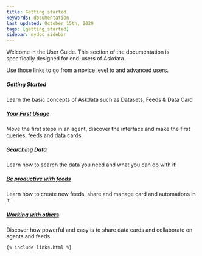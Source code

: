 ```yaml
---
title: Getting started
keywords: documentation
last_updated: October 15th, 2020
tags: [getting_started]
sidebar: mydoc_sidebar
---
```


Welcome in the User Guide. This section of the documentation is specifically designed for end-users of Askdata.

Use those links to go from a novice level to and advanced users.

##### [Getting Started](/docs/getting-started)

Learn the basic concepts of Askdata such as Datasets, Feeds & Data Card

##### [Your First Usage](/docs/your-first-usage)

Move the first steps in an agent, discover the interface and make the first queries, feeds and data cards.

##### [Searching Data](/docs/searching-data)

Learn how to search the data you need and what you can do with it!

##### [Be productive with feeds](/docs/be-productive-with-feeds)

Learn how to create new feeds, share and manage card and automations in it.

##### [Working with others](/docs/working-with-others)

Discover how powerful and easy is to share data cards and collaborate on agents and feeds.




    {% include links.html %}

    